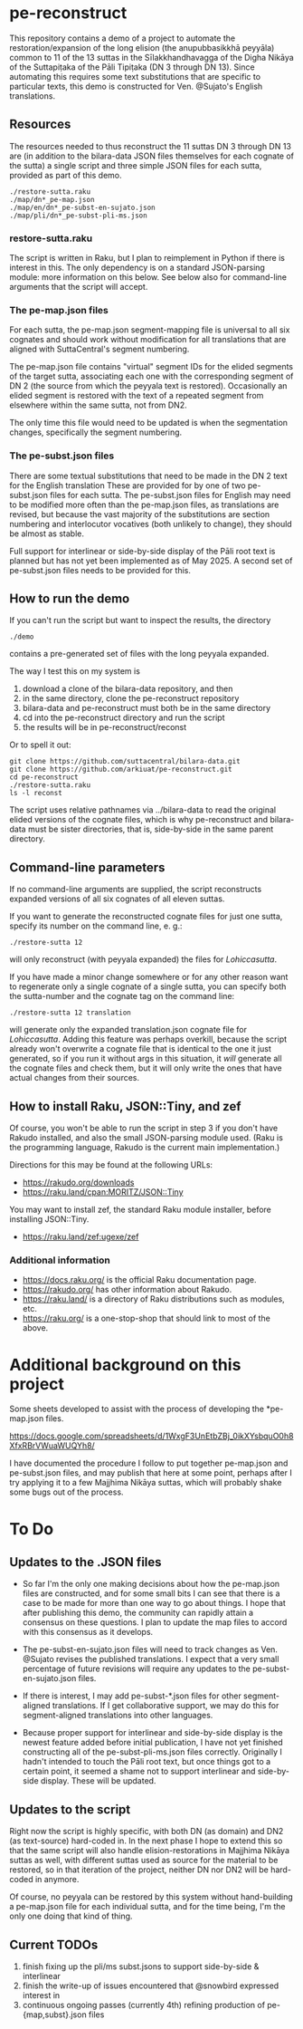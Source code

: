pe-reconstruct
==============

This repository contains a demo of a project to automate the
restoration/expansion of the long elision (the anupubbasikkhā
peyyāla) common to 11 of the 13 suttas in the Sīlakkhandhavagga of
the Digha Nikāya of the Suttapiṭaka of the Pāli Tipiṭaka (DN 3
through DN 13). Since automating this requires some text substitutions
that are specific to particular texts, this demo is constructed for
Ven. @Sujato's English translations.

Resources
---------

The resources needed to thus reconstruct the 11 suttas DN 3 through
DN 13 are (in addition to the bilara-data JSON files themselves for
each cognate of the sutta) a single script and three simple JSON
files for each sutta, provided as part of this demo.

    ./restore-sutta.raku
    ./map/dn*_pe-map.json
    ./map/en/dn*_pe-subst-en-sujato.json
    ./map/pli/dn*_pe-subst-pli-ms.json

### restore-sutta.raku ###

The script is written in Raku, but I plan to reimplement in Python
if there is interest in this. The only dependency is on a standard
JSON-parsing module: more information on this below. See below also
for command-line arguments that the script will accept.

### The pe-map.json files ###

For each sutta, the pe-map.json segment-mapping file is universal
to all six cognates and should work without modification for all
translations that are aligned with SuttaCentral's segment numbering.

The pe-map.json file contains "virtual" segment IDs for the elided
segments of the target sutta, associating each one with the
corresponding segment of DN 2 (the source from which the peyyala
text is restored). Occasionally an elided segment is restored with
the text of a repeated segment from elsewhere within the same sutta,
not from DN2.

The only time this file would need to be updated is when the
segmentation changes, specifically the segment numbering.

### The pe-subst.json files ###

There are some textual substitutions that need to be made in the
DN 2 text for the English translation These are provided for by one
of two pe-subst.json files for each sutta.  The pe-subst.json files
for English may need to be modified more often than the pe-map.json
files, as translations are revised, but because the vast majority
of the substitutions are section numbering and interlocutor vocatives
(both unlikely to change), they should be almost as stable.

Full support for interlinear or side-by-side display of the Pāli
root text is planned but has not yet been implemented as of May
2025. A second set of pe-subst.json files needs to be provided for
this.

How to run the demo
-------------------
If you can't run the script but want to inspect the results, the
directory 

    ./demo 

contains a pre-generated set of files with the long peyyala expanded.

The way I test this on my system is 

1. download a clone of the bilara-data repository, and then
2. in the same directory, clone the pe-reconstruct repository
3. bilara-data and pe-reconstruct must both be in the same directory
4. cd into the pe-reconstruct directory and run the script 
5. the results will be in pe-reconstruct/reconst

Or to spell it out:

    git clone https://github.com/suttacentral/bilara-data.git
    git clone https://github.com/arkiuat/pe-reconstruct.git
    cd pe-reconstruct
    ./restore-sutta.raku
    ls -l reconst

The script uses relative pathnames via ../bilara-data to read the
original elided versions of the cognate files, which is why
pe-reconstruct and bilara-data must be sister directories, that
is, side-by-side in the same parent directory.

Command-line parameters
-----------------------
If no command-line arguments are supplied, the script reconstructs
expanded versions of all six cognates of all eleven suttas.

If you want to generate the reconstructed cognate files for just
one sutta, specify its number on the command line, e. g.:

    ./restore-sutta 12

will only reconstruct (with peyyala expanded) the files for
*Lohiccasutta*. 

If you have made a minor change somewhere or for any other reason
want to regenerate only a single cognate of a single sutta, you can
specify both the sutta-number and the cognate tag on the command
line:

    ./restore-sutta 12 translation

will generate only the expanded translation.json cognate file for
*Lohiccasutta*. Adding this feature was perhaps overkill, because
the script already won't overwrite a cognate file that is identical
to the one it just generated, so if you run it without args in this
situation, it *will* generate all the cognate files and check them,
but it will only write the ones that have actual changes from their
sources.

How to install Raku, JSON::Tiny, and zef
----------------------------------------
Of course, you won't be able to run the script in step 3 if you don't have
Rakudo installed, and also the small JSON-parsing module used. (Raku is the
programming language, Rakudo is the current main implementation.)

Directions for this may be found at the following URLs:

* https://rakudo.org/downloads
* https://raku.land/cpan:MORITZ/JSON::Tiny

You may want to install zef, the standard Raku module installer,
before installing JSON::Tiny.

* https://raku.land/zef:ugexe/zef

### Additional information ###

* https://docs.raku.org/ is the official Raku documentation page.
* https://rakudo.org/ has other information about Rakudo.
* https://raku.land/ is a directory of Raku distributions such as modules, etc.
* https://raku.org/ is a one-stop-shop that should link to most of the above.

Additional background on this project
=====================================

Some sheets developed to assist with the process of developing the
\*pe-map.json files.

https://docs.google.com/spreadsheets/d/1WxgF3UnEtbZBj_0ikXYsbquO0h8XfxRBrVWuaWUQYh8/

I have documented the procedure I follow to put together pe-map.json
and pe-subst.json files, and may publish that here at some point,
perhaps after I try applying it to a few Majjhima Nikāya suttas,
which will probably shake some bugs out of the process.

To Do
=====

Updates to the .JSON files
--------------------------

* So far I'm the only one making decisions about how the pe-map.json
files are constructed, and for some small bits I can see that there
is a case to be made for more than one way to go about things. I
hope that after publishing this demo, the community can rapidly
attain a consensus on these questions. I plan to update the map
files to accord with this consensus as it develops.

* The pe-subst-en-sujato.json files will need to track changes as
Ven. @Sujato revises the published translations. I expect that a
very small percentage of future revisions will require any updates
to the pe-subst-en-sujato.json files.

* If there is interest, I may add pe-subst-\*.json files for other
segment-aligned translations. If I get collaborative support, we may
do this for segment-aligned translations into other languages.

* Because proper support for interlinear and side-by-side display
is the newest feature added before initial publication, I have not
yet finished constructing all of the pe-subst-pli-ms.json files
correctly. Originally I hadn't intended to touch the Pāli root
text, but once things got to a certain point, it seemed a shame not
to support interlinear and side-by-side display. These will be
updated.

Updates to the script
---------------------

Right now the script is highly specific, with both DN (as domain)
and DN2 (as text-source) hard-coded in. In the next phase I hope
to extend this so that the same script will also handle
elision-restorations in Majjhima Nikāya suttas as well, with different
suttas used as source for the material to be restored, so in that
iteration of the project, neither DN nor DN2 will be hard-coded in
anymore.

Of course, no peyyala can be restored by this system without
hand-building a pe-map.json file for each individual sutta, and for
the time being, I'm the only one doing that kind of thing.


Current TODOs
-------------

1. finish fixing up the pli/ms subst.jsons to support side-by-side & interlinear
2. finish the write-up of issues encountered that @snowbird expressed interest in 
3. continuous ongoing passes (currently 4th) refining production of pe-{map,subst}.json files
